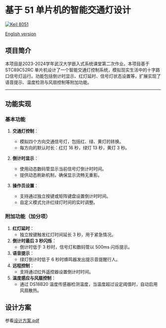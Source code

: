 # 基于 51 单片机的智能交通灯设计

[![Keil 8051](https://img.shields.io/badge/Keil-8051-blue)](https://www.keil.com/download/product/)

[English version](README-en.md)

## 项目简介
本项目是2023-2024学年武汉大学嵌入式系统课堂第二次作业。本项目基于 STC89C52RC 单片机设计了一个智能交通灯控制系统，模拟现实生活中的十字路口信号灯运行。功能包括倒计时显示、红灯延时、信号灯状态设置等，扩展实现了语音提示、温度检测与风扇控制等附加功能。

---


## 功能实现

### 基本功能
1. **交通灯控制**：
   - 模拟四个方向交通信号灯，包括红、绿、黄灯的转换。
   - 每方向的默认时长：红灯 16 秒，绿灯 13 秒，黄灯 3 秒。

2. **倒计时显示**：
   - 使用动态数码管显示当前信号灯倒计时时间。
   - 提供动态刷新机制，确保显示流畅无重影。

3. **操作员设置**：
   - 支持通过独立按键或矩阵键盘设置倒计时时间。
   - 自定义模式允许红绿灯时间的实时调整。

### 附加功能（加分项）
1. **红灯延时**：
   - 独立按键触发红灯时间延长 3 秒，用于紧急情况。
2. **倒计时最后 3 秒闪烁**：
   - 倒计时低于 3 秒时，信号灯和数码管以 500ms 闪烁提示。
3. **语音提示**：
   - 绿灯倒计时低于 6 秒时蜂鸣器发出提示音提醒行人。
4. **远程控制**：
   - 支持通过红外遥控器设置倒计时时间。
5. **温度感应与风扇控制**：
   - 通过 DS18B20 温度传感器检测温度，当温度超过设定阈值时，自动启用风扇散热。

## 设计方案

参看[设计方案.pdf](设计方案.pdf)
